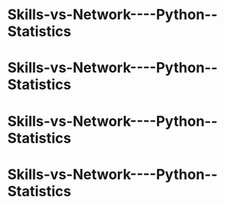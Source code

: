# Skills-vs-Network----Python--Statistics
# Skills-vs-Network----Python--Statistics
# Skills-vs-Network----Python--Statistics
# Skills-vs-Network----Python--Statistics
